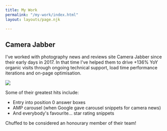 ```yaml
---
title: My Work
permalink: "/my-work/index.html"
layout: layouts/page.njk

---
```

## Camera Jabber

I've worked with photography news and reviews site Camera Jabber since their early days in 2017. In that time I've helped them to drive +136% YoY organic visits through ongoing technical support, load time performance iterations and on-page optimisation.

![](/images/cj-ga.png)

Some of their greatest hits include:

* Entry into position 0 answer boxes
* AMP carousel (when Google gave carousel snippets for camera news)
* And everybody's favourite... star rating snippets

Chuffed to be considered an honourary member of their team!